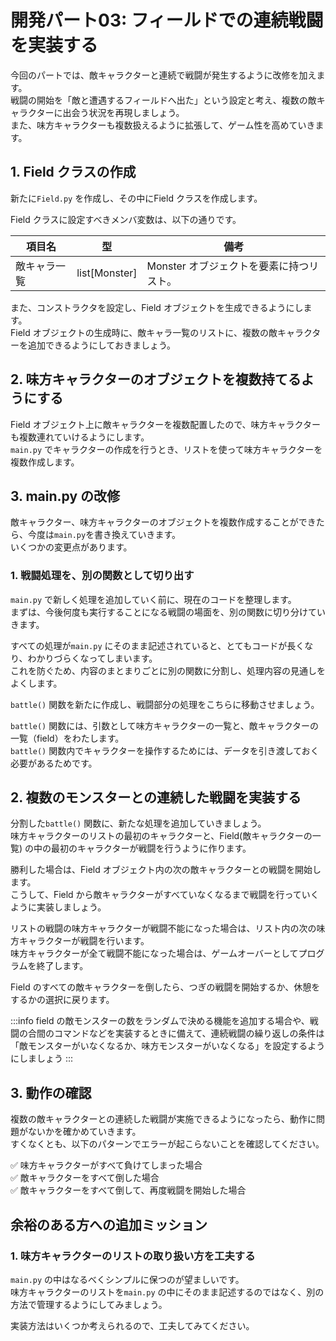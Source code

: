 # 開発パート03: フィールドでの連続戦闘を実装する

今回のパートでは、敵キャラクターと連続で戦闘が発生するように改修を加えます。  
戦闘の開始を「敵と遭遇するフィールドへ出た」という設定と考え、複数の敵キャラクターに出会う状況を再現しましょう。  
また、味方キャラクターも複数扱えるように拡張して、ゲーム性を高めていきます。  

## 1. Field クラスの作成

新たに`Field.py` を作成し、その中にField クラスを作成します。

Field クラスに設定すべきメンバ変数は、以下の通りです。

項目名 | 型 | 備考
--- | --- | ---
敵キャラ一覧 | list[Monster] | Monster オブジェクトを要素に持つリスト。

また、コンストラクタを設定し、Field オブジェクトを生成できるようにします。  
Field オブジェクトの生成時に、敵キャラ一覧のリストに、複数の敵キャラクターを追加できるようにしておきましょう。

## 2. 味方キャラクターのオブジェクトを複数持てるようにする

Field オブジェクト上に敵キャラクターを複数配置したので、味方キャラクターも複数連れていけるようにします。  
`main.py` でキャラクターの作成を行うとき、リストを使って味方キャラクターを複数作成します。

## 3. main.py の改修

敵キャラクター、味方キャラクターのオブジェクトを複数作成することができたら、今度は`main.py`を書き換えていきます。  
いくつかの変更点があります。  

### 1. 戦闘処理を、別の関数として切り出す

`main.py` で新しく処理を追加していく前に、現在のコードを整理します。  
まずは、今後何度も実行することになる戦闘の場面を、別の関数に切り分けていきます。  

すべての処理が`main.py` にそのまま記述されていると、とてもコードが長くなり、わかりづらくなってしまいます。  
これを防ぐため、内容のまとまりごとに別の関数に分割し、処理内容の見通しをよくします。

`battle()` 関数を新たに作成し、戦闘部分の処理をこちらに移動させましょう。  

`battle()` 関数には、引数として味方キャラクターの一覧と、敵キャラクターの一覧（field）をわたします。  
`battle()` 関数内でキャラクターを操作するためには、データを引き渡しておく必要があるためです。

## 2. 複数のモンスターとの連続した戦闘を実装する

分割した`battle()` 関数に、新たな処理を追加していきましょう。  
味方キャラクターのリストの最初のキャラクターと、Field(敵キャラクターの一覧) の中の最初のキャラクターが戦闘を行うように作ります。  

勝利した場合は、Field オブジェクト内の次の敵キャラクターとの戦闘を開始します。  
こうして、Field から敵キャラクターがすべていなくなるまで戦闘を行っていくように実装しましょう。

リストの戦闘の味方キャラクターが戦闘不能になった場合は、リスト内の次の味方キャラクターが戦闘を行います。  
味方キャラクターが全て戦闘不能になった場合は、ゲームオーバーとしてプログラムを終了します。

Field のすべての敵キャラクターを倒したら、つぎの戦闘を開始するか、休憩をするかの選択に戻ります。  

:::info
field の敵モンスターの数をランダムで決める機能を追加する場合や、戦闘の合間のコマンドなどを実装するときに備えて、連続戦闘の繰り返しの条件は「敵モンスターがいなくなるか、味方モンスターがいなくなる」を設定するようにしましょう
:::

## 3. 動作の確認

複数の敵キャラクターとの連続した戦闘が実施できるようになったら、動作に問題がないかを確かめていきます。  
すくなくとも、以下のパターンでエラーが起こらないことを確認してください。

:white_check_mark: 味方キャラクターがすべて負けてしまった場合  
:white_check_mark: 敵キャラクターをすべて倒した場合  
:white_check_mark: 敵キャラクターをすべて倒して、再度戦闘を開始した場合  

## 余裕のある方への追加ミッション

### 1. 味方キャラクターのリストの取り扱い方を工夫する

`main.py` の中はなるべくシンプルに保つのが望ましいです。  
味方キャラクターのリストを`main.py` の中にそのまま記述するのではなく、別の方法で管理するようにしてみましょう。  

実装方法はいくつか考えられるので、工夫してみてください。
